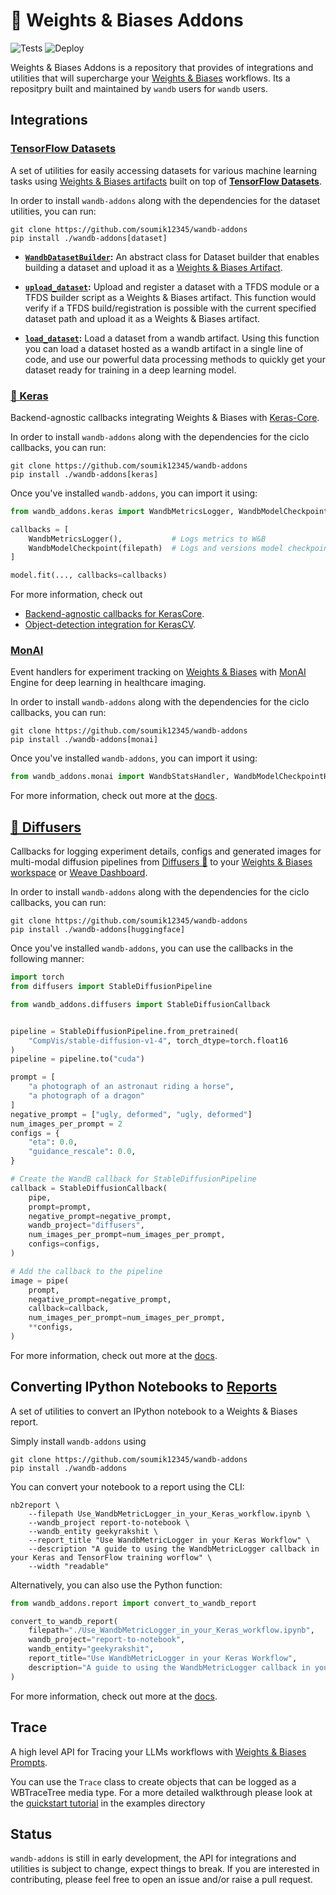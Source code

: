 # 🐝 Weights & Biases Addons

![Tests](https://github.com/soumik12345/wandb-addons/actions/workflows/tests.yml/badge.svg)
![Deploy](https://github.com/soumik12345/wandb-addons/actions/workflows/deploy.yml/badge.svg)

Weights & Biases Addons is a repository that provides of integrations and utilities that will supercharge your [Weights & Biases](https://wandb.ai/site) workflows. Its a repositpry built and maintained by `wandb` users for `wandb` users.

## Integrations

### [TensorFlow Datasets](https://www.tensorflow.org/datasets)

A set of utilities for easily accessing datasets for various machine learning tasks using [Weights & Biases artifacts](https://docs.wandb.ai/guides/artifacts) built on top of [**TensorFlow Datasets**](https://www.tensorflow.org/datasets).

In order to install `wandb-addons` along with the dependencies for the dataset utilities, you can run:

```shell
git clone https://github.com/soumik12345/wandb-addons
pip install ./wandb-addons[dataset]
```

- **[`WandbDatasetBuilder`](https://soumik12345.github.io/wandb-addons/dataset/dataset_loading/#wandb_addons.dataset.dataset_builder.WandbDatasetBuilder):** An abstract class for Dataset builder that enables building a dataset and upload it as a [Weights & Biases Artifact](https://docs.wandb.ai/guides/artifacts).

- **[`upload_dataset`](https://soumik12345.github.io/wandb-addons/dataset/dataset_loading/#wandb_addons.dataset.dataset_upload.upload_dataset):** Upload and register a dataset with a TFDS module or a TFDS builder script as a Weights & Biases artifact. This function would verify if a TFDS build/registration is possible with the current specified dataset path and upload it as a Weights & Biases artifact.

- **[`load_dataset`](https://soumik12345.github.io/wandb-addons/dataset/dataset_loading/#wandb_addons.dataset.dataset_loading.load_dataset):** Load a dataset from a wandb artifact. Using this function you can load a dataset hosted as a wandb artifact in a single line of code, and use our powerful data processing methods to quickly get your dataset ready for training in a deep learning model.

### [🦄 Keras](https://github.com/keras-team/keras-core)

Backend-agnostic callbacks integrating Weights & Biases with [Keras-Core](https://github.com/keras-team/keras-core).

In order to install `wandb-addons` along with the dependencies for the ciclo callbacks, you can run:

```shell
git clone https://github.com/soumik12345/wandb-addons
pip install ./wandb-addons[keras]
```

Once you've installed `wandb-addons`, you can import it using:

```python
from wandb_addons.keras import WandbMetricsLogger, WandbModelCheckpoint

callbacks = [
    WandbMetricsLogger(),           # Logs metrics to W&B
    WandbModelCheckpoint(filepath)  # Logs and versions model checkpoints to W&B
]

model.fit(..., callbacks=callbacks)
```

For more information, check out
- [Backend-agnostic callbacks for KerasCore](https://geekyrakshit.dev/wandb-addons/keras/callbacks/).
- [Object-detection integration for KerasCV](https://geekyrakshit.dev/wandb-addons/keras/object_detection/).

### [MonAI](https://github.com/Project-MONAI/MONAI)

Event handlers for experiment tracking on [Weights & Biases](https://wandb.ai/site) with [MonAI](https://github.com/Project-MONAI/MONAI) Engine for deep learning in healthcare imaging.

In order to install `wandb-addons` along with the dependencies for the ciclo callbacks, you can run:

```shell
git clone https://github.com/soumik12345/wandb-addons
pip install ./wandb-addons[monai]
```

Once you've installed `wandb-addons`, you can import it using:

```python
from wandb_addons.monai import WandbStatsHandler, WandbModelCheckpointHandler
```

For more information, check out more at the [docs](https://soumik12345.github.io/wandb-addons/monai/monai/).

## [🧨 Diffusers](https://huggingface.co/docs/diffusers)

Callbacks for logging experiment details, configs and generated images for multi-modal diffusion pipelines from [Diffusers 🧨](https://huggingface.co/docs/diffusers) to your [Weights & Biases workspace](https://docs.wandb.ai/guides/app/pages/workspaces) or [Weave Dashboard](https://weave.wandb.ai/).

In order to install `wandb-addons` along with the dependencies for the ciclo callbacks, you can run:

```shell
git clone https://github.com/soumik12345/wandb-addons
pip install ./wandb-addons[huggingface]
```

Once you've installed `wandb-addons`, you can use the callbacks in the following manner:

```python
import torch
from diffusers import StableDiffusionPipeline

from wandb_addons.diffusers import StableDiffusionCallback


pipeline = StableDiffusionPipeline.from_pretrained(
    "CompVis/stable-diffusion-v1-4", torch_dtype=torch.float16
)
pipeline = pipeline.to("cuda")

prompt = [
    "a photograph of an astronaut riding a horse",
    "a photograph of a dragon"
]
negative_prompt = ["ugly, deformed", "ugly, deformed"]
num_images_per_prompt = 2
configs = {
    "eta": 0.0,
    "guidance_rescale": 0.0,
}

# Create the WandB callback for StableDiffusionPipeline
callback = StableDiffusionCallback(
    pipe,
    prompt=prompt,
    negative_prompt=negative_prompt,
    wandb_project="diffusers",
    num_images_per_prompt=num_images_per_prompt,
    configs=configs,
)

# Add the callback to the pipeline
image = pipe(
    prompt,
    negative_prompt=negative_prompt,
    callback=callback,
    num_images_per_prompt=num_images_per_prompt,
    **configs,
)
```

For more information, check out more at the [docs](https://geekyrakshit.dev/wandb-addons/keras/object_detection/).

## Converting IPython Notebooks to [Reports](https://docs.wandb.ai/guides/reports)

A set of utilities to convert an IPython notebook to a Weights & Biases report.

Simply install `wandb-addons` using

```shell
git clone https://github.com/soumik12345/wandb-addons
pip install ./wandb-addons
```

You can convert your notebook to a report using the CLI:

```shell
nb2report \
    --filepath Use_WandbMetricLogger_in_your_Keras_workflow.ipynb \
    --wandb_project report-to-notebook \
    --wandb_entity geekyrakshit \
    --report_title "Use WandbMetricLogger in your Keras Workflow" \
    --description "A guide to using the WandbMetricLogger callback in your Keras and TensorFlow training worflow" \
    --width "readable"
```

Alternatively, you can also use the Python function:

```python
from wandb_addons.report import convert_to_wandb_report

convert_to_wandb_report(
    filepath="./Use_WandbMetricLogger_in_your_Keras_workflow.ipynb",
    wandb_project="report-to-notebook",
    wandb_entity="geekyrakshit",
    report_title="Use WandbMetricLogger in your Keras Workflow",
    description="A guide to using the WandbMetricLogger callback in your Keras and TensorFlow training worflow"
)
```

For more information, check out more at the [docs](https://soumik12345.github.io/wandb-addons/report/).

## Trace
A high level API for Tracing your LLMs workflows with [Weights & Biases Prompts](https://wandb.ai/site/prompts).

You can use the `Trace` class to create objects that can be logged as a WBTraceTree media type. 
For a more detailed walkthrough please look at the [quickstart tutorial](docs/prompts/examples/Trace_QuickStart.ipynb) in the examples directory 

## Status

`wandb-addons` is still in early development, the API for integrations and utilities is subject to change, expect things to break. If you are interested in contributing, please feel free to open an issue and/or raise a pull request.
